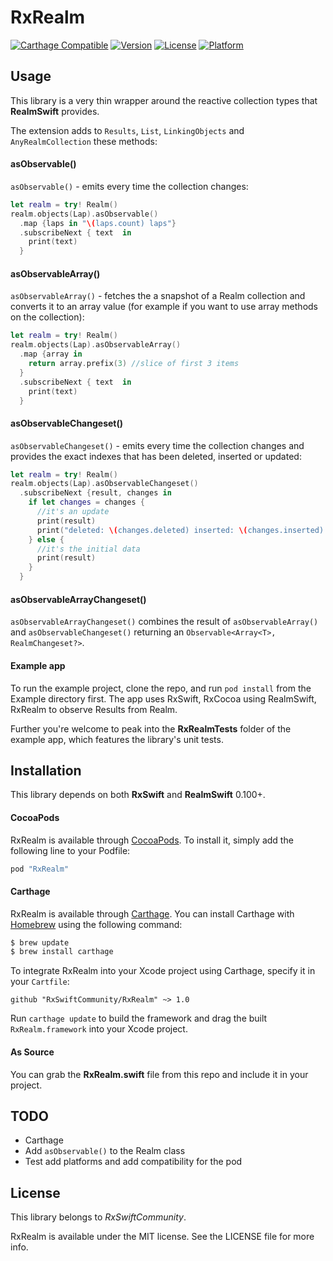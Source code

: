 # RxRealm

[![Carthage Compatible](https://img.shields.io/badge/Carthage-compatible-4BC51D.svg?style=flat)](https://github.com/Carthage/Carthage)
[![Version](https://img.shields.io/cocoapods/v/RxRealm.svg?style=flat)](http://cocoapods.org/pods/RxRealm)
[![License](https://img.shields.io/cocoapods/l/RxRealm.svg?style=flat)](http://cocoapods.org/pods/RxRealm)
[![Platform](https://img.shields.io/cocoapods/p/RxRealm.svg?style=flat)](http://cocoapods.org/pods/RxRealm)

## Usage

This library is a very thin wrapper around the reactive collection types that  __RealmSwift__ provides.

The extension adds to `Results`, `List`, `LinkingObjects` and `AnyRealmCollection` these methods:

#### asObservable()
`asObservable()` - emits every time the collection changes:

```swift
let realm = try! Realm()
realm.objects(Lap).asObservable()
  .map {laps in "\(laps.count) laps"}
  .subscribeNext { text  in
    print(text)
  }
```

#### asObservableArray()
`asObservableArray()` - fetches the a snapshot of a Realm collection and converts it to an array value (for example if you want to use array methods on the collection):

```swift
let realm = try! Realm()
realm.objects(Lap).asObservableArray()
  .map {array in
    return array.prefix(3) //slice of first 3 items
  }
  .subscribeNext { text  in
    print(text)
  }
```

#### asObservableChangeset()
`asObservableChangeset()` - emits every time the collection changes and provides the exact indexes that has been deleted, inserted or updated:

```swift
let realm = try! Realm()
realm.objects(Lap).asObservableChangeset()
  .subscribeNext {result, changes in
    if let changes = changes {
	  //it's an update
	  print(result)
	  print("deleted: \(changes.deleted) inserted: \(changes.inserted) updated: \(changes.updated)")
	} else {
	  //it's the initial data
	  print(result)
	}
  }
```

#### asObservableArrayChangeset()

`asObservableArrayChangeset()` combines the result of `asObservableArray()` and `asObservableChangeset()` returning an `Observable<Array<T>, RealmChangeset?>`.

#### Example app

To run the example project, clone the repo, and run `pod install` from the Example directory first. The app uses RxSwift, RxCocoa using RealmSwift, RxRealm to observe Results from Realm.

Further you're welcome to peak into the __RxRealmTests__ folder of the example app, which features the library's unit tests.

## Installation

This library depends on both __RxSwift__ and __RealmSwift__ 0.100+.

#### CocoaPods
RxRealm is available through [CocoaPods](http://cocoapods.org). To install it, simply add the following line to your Podfile:

```ruby
pod "RxRealm"
```

#### Carthage

RxRealm is available through [Carthage](https://github.com/Carthage/Carthage). You can install Carthage with [Homebrew](http://brew.sh/) using the following command:

```bash
$ brew update
$ brew install carthage
```

To integrate RxRealm into your Xcode project using Carthage, specify it in your `Cartfile`:

```ogdl
github "RxSwiftCommunity/RxRealm" ~> 1.0
```

Run `carthage update` to build the framework and drag the built `RxRealm.framework` into your Xcode project.

#### As Source

You can grab the __RxRealm.swift__ file from this repo and include it in your project.

## TODO

* Carthage
* Add `asObservable()` to the Realm class
* Test add platforms and add compatibility for the pod

## License

This library belongs to _RxSwiftCommunity_.

RxRealm is available under the MIT license. See the LICENSE file for more info.
